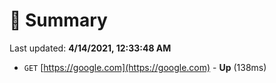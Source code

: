 # 📖 Summary
Last updated: **4/14/2021, 12:33:48 AM**

- `GET` [https://google.com](https://google.com) - **Up** (138ms)
